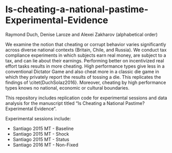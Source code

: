 # Is-cheating-a-national-pastime-Experimental-Evidence

Raymond Duch, Denise Laroze and Alexei Zakharov (alphabetical order)

We examine the notion that cheating or corrupt behavior varies significantly across diverse national contexts (Britain, Chile, and Russia).  We conduct tax compliance experiments in which subjects earn real money, are subject to a tax, and can lie about their earnings.  Performing better on incentivized real effort tasks results in more cheating.  High performance types give less in a conventional Dictator Game and also cheat more in a classic die game in which they privately report the results of tossing a die. This replicates the findings of \citet{DuchSolaz2016}. Moreover, cheating by high performance types knows no national, economic or cultural boundaries.

This repository includes replication code for experimental sessions and data analysis for the manuscript titled “Is Cheating a National Pastime? Experimental Evidence”. 


Experimental sessions include:
 - Santiago 2015 MT - Baseline	
 - Santiago 2015 MT - Shock	
 - Santiago 2015 MT - Status	
 - Santiago 2016 MT - Non-Fixed

